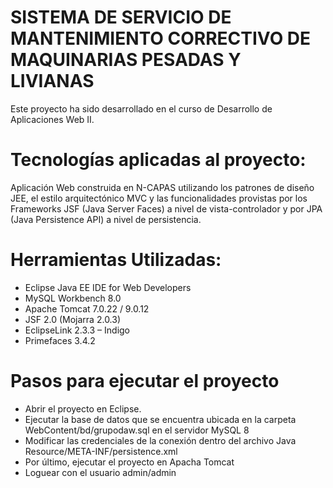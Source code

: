 # SISTEMA DE SERVICIO DE MANTENIMIENTO CORRECTIVO DE MAQUINARIAS PESADAS Y LIVIANAS

Este proyecto ha sido desarrollado en el curso de Desarrollo de Aplicaciones Web II.

# Tecnologías aplicadas al proyecto:

Aplicación Web construida en N-CAPAS utilizando los patrones de diseño JEE, el estilo arquitectónico MVC y las funcionalidades provistas por los Frameworks JSF (Java Server Faces) a nivel de vista-controlador y por JPA (Java Persistence API) a nivel de persistencia. 

# Herramientas Utilizadas:

- Eclipse Java EE IDE for Web Developers
- MySQL Workbench 8.0
- Apache Tomcat 7.0.22 / 9.0.12
- JSF 2.0 (Mojarra 2.0.3)
- EclipseLink 2.3.3 – Indigo
- Primefaces 3.4.2

# Pasos para ejecutar el proyecto

- Abrir el proyecto en Eclipse.
- Ejecutar la base de datos que se encuentra ubicada en la carpeta WebContent/bd/grupodaw.sql en el servidor MySQL 8
- Modificar las credenciales de la conexión dentro del archivo Java Resource/META-INF/persistence.xml
- Por último, ejecutar el proyecto en Apacha Tomcat
- Loguear con el usuario admin/admin
